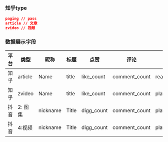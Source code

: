 ### 知乎type

```json
paging // pass
article // 文章
zvideo // 视频
```

### 数据展示字段

| 平台 | 类型    | 昵称     | 标题  | 点赞       | 评论          | 播放       | 分享          |
| ---- | ------- | -------- | ----- | ---------- | ------------- | ---------- | ------------- |
| 知乎 | article | Name     | title | like_count | comment_count | read_count | vote_up_count |
| 知乎 | zvideo  | Name     | title | like_count | comment_count | play_count | vote_up_count |
| 抖音 | 2: 图集 | nickname | Title | digg_count | comment_count | play_count | share_count   |
| 抖音 | 4:视频  | nickname | Title | digg_count | comment_count | play_count | share_count   |



